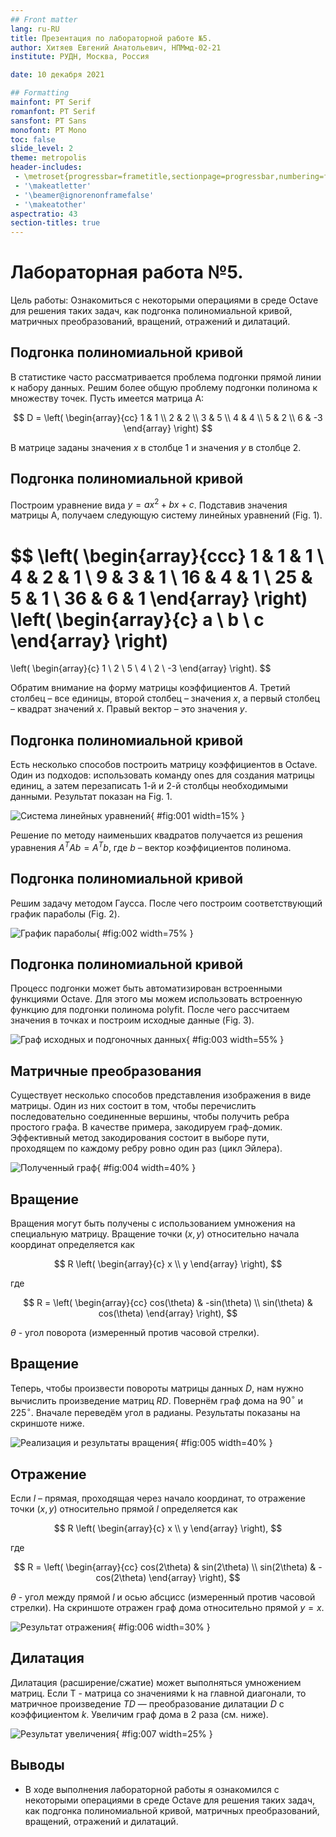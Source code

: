```yaml
---
## Front matter
lang: ru-RU
title: Презентация по лабораторной работе №5.
author: Хитяев Евгений Анатольевич, НПМмд-02-21
institute: РУДН, Москва, Россия

date: 10 декабря 2021

## Formatting
mainfont: PT Serif
romanfont: PT Serif
sansfont: PT Sans
monofont: PT Mono
toc: false
slide_level: 2
theme: metropolis
header-includes: 
 - \metroset{progressbar=frametitle,sectionpage=progressbar,numbering=fraction}
 - '\makeatletter'
 - '\beamer@ignorenonframefalse'
 - '\makeatother'
aspectratio: 43
section-titles: true
---
```


# Лабораторная работа №5.

Цель работы: Ознакомиться с некоторыми операциями в среде Octave для решения таких задач, как подгонка полиномиальной кривой, матричных преобразований, вращений, отражений и дилатаций.

## Подгонка полиномиальной кривой

В статистике часто рассматривается проблема подгонки прямой линии к набору данных. Решим более общую проблему подгонки полинома к множеству точек. Пусть имеется матрица A:

$$
D =
\left(
\begin{array}{cc}
1 & 1 
\\ 
2 & 2 
\\
3 & 5
\\
4 & 4
\\
5 & 2
\\
6 & -3
\end{array}
\right)
$$

В матрице заданы значения $x$ в столбце 1 и значения $y$ в столбце 2.

## Подгонка полиномиальной кривой

Построим уравнение вида $y = ax^2 + bx + c$. Подставив значения матрицы А, получаем следующую систему линейных уравнений (Fig. 1).

$$
\left(
\begin{array}{ccc}
1 & 1 & 1
\\ 
4 & 2 & 1
\\
9 & 3 & 1
\\
16 & 4 & 1
\\
25 & 5 & 1
\\
36 & 6 & 1
\end{array}
\right)
\left(
\begin{array}{c}
a
\\ 
b
\\
c
\end{array}
\right)
=
\left(
\begin{array}{c}
1
\\ 
2
\\
5
\\
4
\\
2
\\
-3
\end{array}
\right).
$$  

Обратим внимание на форму матрицы коэффициентов $A$. 
Третий столбец – все единицы, второй столбец – значения $x$, а первый столбец – квадрат значений $x$.  Правый вектор – это значения $y$. 

## Подгонка полиномиальной кривой

Есть несколько способов построить матрицу коэффициентов в Octave. Один из подходов: использовать команду ones для создания матрицы единиц, а затем перезаписать 1-й и 2-й столбцы необходимыми данными. Результат показан на Fig. 1.

![Система линейных уравнений](image1/Screenshot_1.png){ #fig:001 width=15% }

Решение по методу наименьших квадратов получается из решения уравнения $A^T Ab = A^T b$, где $b$ – вектор коэффициентов полинома.

## Подгонка полиномиальной кривой

Решим задачу методом Гаусса. После чего построим соответствующий график параболы (Fig. 2).

![График параболы](image1/Screenshot_2.png){ #fig:002 width=75% }

## Подгонка полиномиальной кривой

Процесс подгонки может быть автоматизирован встроенными функциями Octave. Для этого мы можем использовать встроенную функцию для подгонки полинома polyfit. После чего рассчитаем значения в точках и построим исходные данные (Fig. 3). 

![Граф исходных и подгоночных данных](image1/Screenshot_3.png){ #fig:003 width=55% }

## Матричные преобразования

Существует несколько способов представления изображения в виде матрицы. Один из них состоит в том, чтобы перечислить последовательно соединенные вершины, чтобы получить ребра простого графа. В качестве примера, закодируем граф-домик. Эффективный метод закодирования состоит в выборе пути, проходящем по каждому ребру ровно один раз (цикл Эйлера).

![Полученный граф](image1/Screenshot_4.png){ #fig:004 width=40% }

## Вращение

Вращения могут быть получены с использованием умножения на специальную матрицу. Вращение точки $(x, y)$ относительно начала координат определяется как  

$$
R
\left(
\begin{array}{c}
x
\\ 
y
\end{array}
\right),
$$

где

$$
R =
\left(
\begin{array}{cc}
cos(\theta) & -sin(\theta)
\\ 
sin(\theta) & cos(\theta)
\end{array}
\right),
$$  

$\theta$ - угол поворота (измеренный против часовой стрелки).

## Вращение

Теперь, чтобы произвести повороты матрицы данных $D$, нам нужно вычислить произведение матриц $RD$. Повернём граф дома на $90^{\circ}$ и $225^{\circ}$. Вначале переведём угол в радианы. Результаты показаны на скриншоте ниже.

![Реализация и результаты вращения](image1/Screenshot_5.png){ #fig:005 width=40% }

## Отражение

Если $l$ – прямая, проходящая через начало координат, то отражение точки $(x, y)$ относительно прямой $l$ определяется как

$$
R
\left(
\begin{array}{c}
x
\\ 
y
\end{array}
\right),
$$

где

$$
R =
\left(
\begin{array}{cc}
cos(2\theta) & sin(2\theta)
\\ 
sin(2\theta) & -cos(2\theta)
\end{array}
\right),
$$

$\theta$ - угол между прямой $l$ и осью абсцисс (измеренный против часовой стрелки).
На скриншоте отражен граф дома относительно прямой $y = x$.

![Результат отражения](image1/Screenshot_6.png){ #fig:006 width=30% }

## Дилатация

Дилатация (расширение/сжатие) может выполняться умножением матриц. Если T - матрица со значениями k на главной диагонали, то матричное произведение $TD$ — преобразование дилатации $D$ с коэффициентом $k$. Увеличим граф дома в 2 раза (см. ниже). 

![Результат увеличения](image1/Screenshot_7.png){ #fig:007 width=25% }

## Выводы

- В ходе выполнения лабораторной работы я ознакомился с некоторыми операциями в среде Octave для решения таких задач, как подгонка полиномиальной кривой, матричных преобразований, вращений, отражений и дилатаций.
